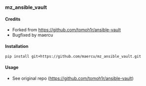 ### mz\_ansible\_vault

#### Credits
- Forked from <https://github.com/tomoh1r/ansible-vault>
- Bugfixed by maercu

#### Installation
   
    pip install git+https://github.com/maercu/mz_ansible_vault.git
    
#### Usage
- See original repo (<https://github.com/tomoh1r/ansible-vault>)